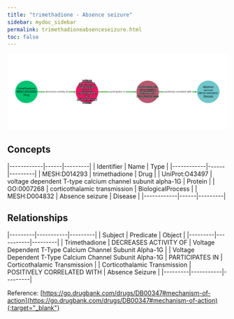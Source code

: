 ```yaml
---
title: "trimethadione - Absence seizure"
sidebar: mydoc_sidebar
permalink: trimethadioneabsenceseizure.html
toc: false 
---
```


![Path Visualization](/images/trimethadioneabsenceseizure.png)

## Concepts

|------------|------|---------|
| Identifier | Name | Type    |
|------------|------|---------|
| MESH:D014293 | trimethadione | Drug |
| UniProt:O43497 | voltage dependent T-type calcium channel subunit alpha-1G | Protein |
| GO:0007268  | corticothalamic transmission | BiologicalProcess |
| MESH:D004832 | Absence seizure | Disease |
|------------|------|---------|

## Relationships

|---------|-----------|---------|
| Subject | Predicate | Object  |
|---------|-----------|---------|
| Trimethadione | DECREASES ACTIVITY OF | Voltage Dependent T-Type Calcium Channel Subunit Alpha-1G |
| Voltage Dependent T-Type Calcium Channel Subunit Alpha-1G | PARTICIPATES IN | Corticothalamic Transmission |
| Corticothalamic Transmission | POSITIVELY CORRELATED WITH | Absence Seizure |
|---------|-----------|---------|

Reference: [https://go.drugbank.com/drugs/DB00347#mechanism-of-action](https://go.drugbank.com/drugs/DB00347#mechanism-of-action){:target="_blank"}